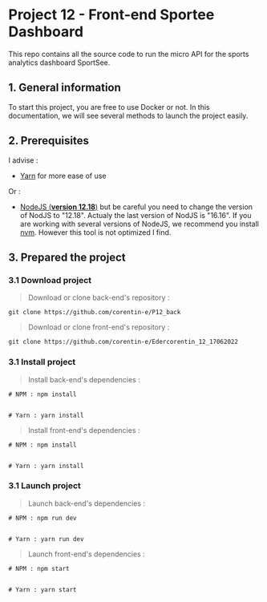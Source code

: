 # Project 12 - Front-end Sportee Dashboard

This repo contains all the source code to run the micro API for the sports analytics dashboard SportSee.

## 1. General information

To start this project, you are free to use Docker or not. In this documentation, we will see several methods to launch the project easily.

## 2. Prerequisites

I advise : 
- [Yarn](https://yarnpkg.com/) for more ease of use

Or :
- [NodeJS (**version 12.18**)](https://nodejs.org/en/) but be careful you need to change the version of NodJS to "12.18". Actualy the last version of NodJS is "16.16". If you are working with several versions of NodeJS, we recommend you install [nvm](https://github.com/nvm-sh/nvm). However this tool is not optimized I find.

## 3. Prepared the project

### 3.1 Download project

> Download or clone back-end's repository : 

    git clone https://github.com/corentin-e/P12_back

> Download or clone front-end's repository : 

    git clone https://github.com/corentin-e/Edercorentin_12_17062022

### 3.1 Install project

> Install back-end's dependencies : 

    # NPM : npm install


    # Yarn : yarn install

> Install front-end's dependencies : 

    # NPM : npm install


    # Yarn : yarn install

### 3.1 Launch project

> Launch back-end's dependencies : 

    # NPM : npm run dev


    # Yarn : yarn run dev

> Launch front-end's dependencies : 

    # NPM : npm start
    

    # Yarn : yarn start
